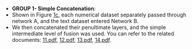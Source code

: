 - **GROUP 1- Simple Concatenation**:
-  Shown in Figure [1c](#fig1c), each numerical dataset separately passed through network A, and the text dataset entered Network B.
-   We then concatenated their penultimate layers, and the simple intermediate level of fusion was used. You can refer to the related documents: [11.pdf](11.pdf), [12.pdf](12.pdf), [13.pdf](13.pdf), [14.pdf](14.pdf).



<a name="fig1c"></a>
